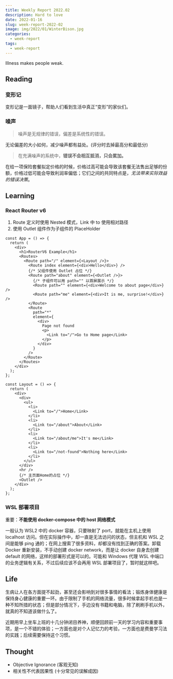 ```yaml
---
title: Weekly Report 2022.02
description: Hard to love
date: 2022-01-16
slug: week-report-2022-02
image: img/2022/01/WinterBison.jpg
categories:
  - week-report
tags:
  - week-report
---
```


Illness makes people weak.

## Reading

### 变形记

变形记是一面镜子，帮助人们看到生活中真正“变形”的家伙们。

### 噪声

> 噪声是无规律的错误，偏差是系统性的错误。

无论偏差的大小如何，减少噪声都有益处。(评分时去掉最高分和最低分)

> 在充满噪声的系统中，**错误不会相互抵消，只会累加。**

在给一项保险套餐拟定价格的时候，价格过高可能会导致该套餐无法售出足够的份额，价格过低可能会导致利润率偏低；它们之间的共同特点是，_无法带来实际效益的错误决策_。

## Learning

### React Router v6

1. Route 定义时使用 Nested 模式，Link 中 to 使用相对路径
2. 使用 Outlet 组件作为子组件的 PlaceHolder

```tsx
const App = () => {
  return (
    <div>
      <h1>RouterV6 Example</h1>
      <Routes>
        <Route path="/" element={<Layout />}>
          <Route index element={<div>Hello</div>} />
          {/* 父组件使用 Outlet 占位 */}
          <Route path="about" element={<Outlet />}>
            {/* 子组件可以用 path="" 以首屏展示 */}
            <Route path="" element={<div>Welcome to about page</div>} />
            <Route path="me" element={<div>It is me, surprise!</div>} />
          </Route>
          <Route
            path="*"
            element={
              <div>
                Page not found
                <p>
                  <Link to="/">Go to Home page</Link>
                </p>
              </div>
            }
          />
        </Route>
      </Routes>
    </div>
  );
};

const Layout = () => {
  return (
    <div>
      <div>
        <ul>
          <li>
            <Link to="/">Home</Link>
          </li>
          <li>
            <Link to="/about">About</Link>
          </li>
          <li>
            <Link to="/about/me">It's me</Link>
          </li>
          <li>
            <Link to="/not-found">Nothing here</Link>
          </li>
        </ul>
      </div>
      <hr />
      {/* 主页面Home的占位 */}
      <Outlet />
    </div>
  );
};
```

### WSL 部署项目

重要：**不能使用 docker-compose 中的 host 网络模式**

一般认为 WSL2 中的 docker 容器，只要映射了 port，就能在主机上使用 localhost 访问。但在实际操作中，却一直是无法访问的状态，但主机和 WSL 之间是能够 ping 通的；在网上搜索了很多资料，却都没有找到正确的答案。卸载 Docker 重新安装，不手动创建 docker network，而是让 docker 自身去创建 default 的网络，这样的部署形式是可以的。可能和 Windows 代理 WSL 中端口的业务逻辑有关系，不过后续应该不会再用 WSL 部署项目了，暂时就这样吧。

## Life

生病让人在各方面提不起劲，甚至还会影响到对很多事情的看法；锻炼身体健康是保持身心健康的重要一环。由于限制了手机的网络流量，很多时候拿起手机也是一种不知所措的状态；但是部分情况下，手边没有书籍和电脑，除了刷刷手机以外，就真的不知道该做什么了。

近期用早上坐车上班的十几分钟闭目养神，顺便回顾前一天的学习内容和重要事项，是一个不错的体验；一方面也是对个人记忆力的考验，一方面也是费曼学习法的实践；后续需要保持这个习惯。

## Thought

- Objective Ignorance (客观无知)
- 相关性不代表因果性 (十分常见的误解成因)
